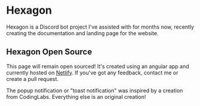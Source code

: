 # Hexagon

Hexagon is a Discord bot project I've assisted with for months now, recently creating the documentation and landing page for the website. 

## Hexagon Open Source

This page will remain open sourced! It's created using an angular app and currently hosted on [Netlify](https://netlify.com). If you've got any feedback, contact me or create a pull request.

The popup notification or "toast notification" was inspired by a creation from CodingLabs. Everything else is an original creation!
